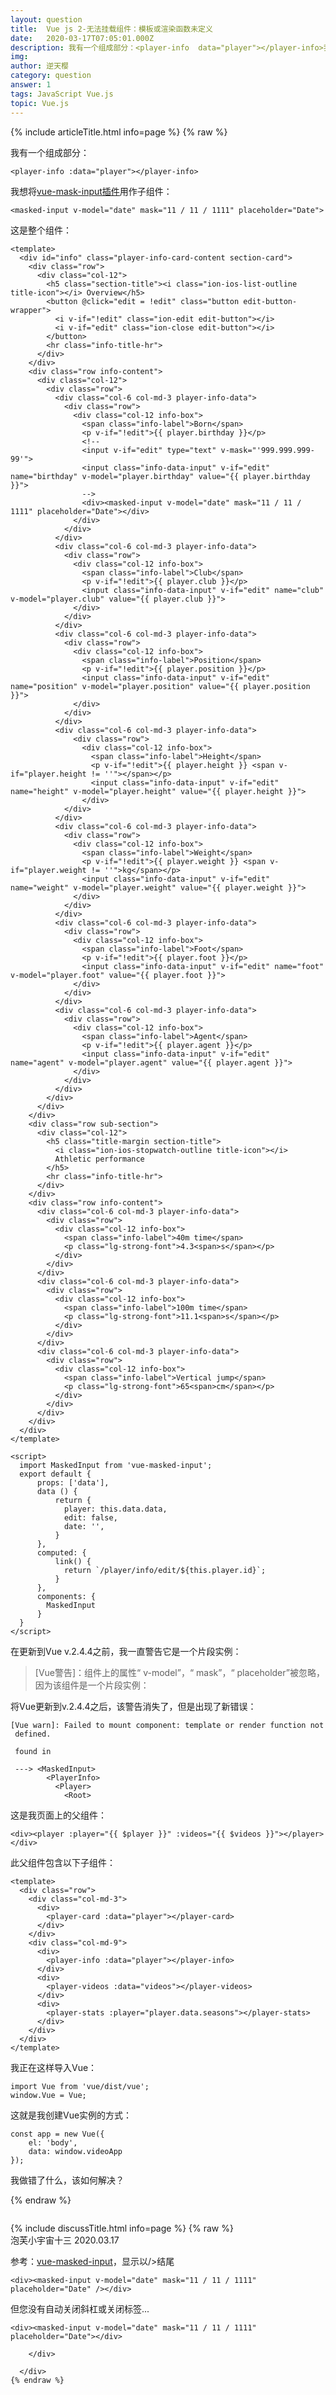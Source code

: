 ```yaml
---
layout: question
title:  Vue js 2-无法挂载组件：模板或渲染函数未定义
date:   2020-03-17T07:05:01.000Z
description: 我有一个组成部分：<player-info  data="player"></player-info>我想将vue-mask-input插件用作...
img: 
author: 逆天樱
category: question
answer: 1
tags: JavaScript Vue.js
topic: Vue.js
---
```

<div class="article-root">
  <div class="article">
    {% include articleTitle.html info=page %}
    {% raw %}
    <div class="article-content"><p><font style="vertical-align: inherit;"><font style="vertical-align: inherit;">我有一个组成部分：</font></font></p>

<pre><code>&lt;player-info :data="player"&gt;&lt;/player-info&gt;
</code></pre>

<p><font style="vertical-align: inherit;"><font style="vertical-align: inherit;">我想将</font></font><a href="https://niksmr.github.io/vue-masked-input/" rel="noreferrer"><font style="vertical-align: inherit;"><font style="vertical-align: inherit;">vue-mask-input插件</font></font></a><font style="vertical-align: inherit;"><font style="vertical-align: inherit;">用作子组件：</font></font></p>

<pre><code>&lt;masked-input v-model="date" mask="11 / 11 / 1111" placeholder="Date"&gt;
</code></pre>

<p><font style="vertical-align: inherit;"><font style="vertical-align: inherit;">这是整个组件：</font></font></p>

<pre><code>&lt;template&gt;<font></font>
  &lt;div id="info" class="player-info-card-content section-card"&gt;<font></font>
    &lt;div class="row"&gt;<font></font>
      &lt;div class="col-12"&gt;<font></font>
        &lt;h5 class="section-title"&gt;&lt;i class="ion-ios-list-outline title-icon"&gt;&lt;/i&gt; Overview&lt;/h5&gt;<font></font>
        &lt;button @click="edit = !edit" class="button edit-button-wrapper"&gt;<font></font>
          &lt;i v-if="!edit" class="ion-edit edit-button"&gt;&lt;/i&gt;<font></font>
          &lt;i v-if="edit" class="ion-close edit-button"&gt;&lt;/i&gt;<font></font>
        &lt;/button&gt;<font></font>
        &lt;hr class="info-title-hr"&gt;<font></font>
      &lt;/div&gt;<font></font>
    &lt;/div&gt;<font></font>
    &lt;div class="row info-content"&gt;<font></font>
      &lt;div class="col-12"&gt;<font></font>
        &lt;div class="row"&gt;<font></font>
          &lt;div class="col-6 col-md-3 player-info-data"&gt;<font></font>
            &lt;div class="row"&gt;<font></font>
              &lt;div class="col-12 info-box"&gt;<font></font>
                &lt;span class="info-label"&gt;Born&lt;/span&gt;<font></font>
                &lt;p v-if="!edit"&gt;{{ player.birthday }}&lt;/p&gt;<font></font>
                &lt;!--<font></font>
                &lt;input v-if="edit" type="text" v-mask="'999.999.999-99'"&gt;<font></font>
                &lt;input class="info-data-input" v-if="edit" name="birthday" v-model="player.birthday" value="{{ player.birthday }}"&gt;<font></font>
                --&gt;<font></font>
                &lt;div&gt;&lt;masked-input v-model="date" mask="11 / 11 / 1111" placeholder="Date"&gt;&lt;/div&gt;<font></font>
              &lt;/div&gt;<font></font>
            &lt;/div&gt;<font></font>
          &lt;/div&gt;<font></font>
          &lt;div class="col-6 col-md-3 player-info-data"&gt;<font></font>
            &lt;div class="row"&gt;<font></font>
              &lt;div class="col-12 info-box"&gt;<font></font>
                &lt;span class="info-label"&gt;Club&lt;/span&gt;<font></font>
                &lt;p v-if="!edit"&gt;{{ player.club }}&lt;/p&gt;<font></font>
                &lt;input class="info-data-input" v-if="edit" name="club" v-model="player.club" value="{{ player.club }}"&gt;<font></font>
              &lt;/div&gt;<font></font>
            &lt;/div&gt;<font></font>
          &lt;/div&gt;<font></font>
          &lt;div class="col-6 col-md-3 player-info-data"&gt;<font></font>
            &lt;div class="row"&gt;<font></font>
              &lt;div class="col-12 info-box"&gt;<font></font>
                &lt;span class="info-label"&gt;Position&lt;/span&gt;<font></font>
                &lt;p v-if="!edit"&gt;{{ player.position }}&lt;/p&gt;<font></font>
                &lt;input class="info-data-input" v-if="edit" name="position" v-model="player.position" value="{{ player.position }}"&gt;<font></font>
              &lt;/div&gt;<font></font>
            &lt;/div&gt;<font></font>
          &lt;/div&gt;<font></font>
          &lt;div class="col-6 col-md-3 player-info-data"&gt;<font></font>
              &lt;div class="row"&gt;<font></font>
                &lt;div class="col-12 info-box"&gt;<font></font>
                  &lt;span class="info-label"&gt;Height&lt;/span&gt;<font></font>
                  &lt;p v-if="!edit"&gt;{{ player.height }} &lt;span v-if="player.height != ''"&gt;&lt;/span&gt;&lt;/p&gt;<font></font>
                  &lt;input class="info-data-input" v-if="edit" name="height" v-model="player.height" value="{{ player.height }}"&gt;<font></font>
                &lt;/div&gt;<font></font>
            &lt;/div&gt;<font></font>
          &lt;/div&gt;<font></font>
          &lt;div class="col-6 col-md-3 player-info-data"&gt;<font></font>
            &lt;div class="row"&gt;<font></font>
              &lt;div class="col-12 info-box"&gt;<font></font>
                &lt;span class="info-label"&gt;Weight&lt;/span&gt;<font></font>
                &lt;p v-if="!edit"&gt;{{ player.weight }} &lt;span v-if="player.weight != ''"&gt;kg&lt;/span&gt;&lt;/p&gt;<font></font>
                &lt;input class="info-data-input" v-if="edit" name="weight" v-model="player.weight" value="{{ player.weight }}"&gt;<font></font>
              &lt;/div&gt;<font></font>
            &lt;/div&gt;<font></font>
          &lt;/div&gt;<font></font>
          &lt;div class="col-6 col-md-3 player-info-data"&gt;<font></font>
            &lt;div class="row"&gt;<font></font>
              &lt;div class="col-12 info-box"&gt;<font></font>
                &lt;span class="info-label"&gt;Foot&lt;/span&gt;<font></font>
                &lt;p v-if="!edit"&gt;{{ player.foot }}&lt;/p&gt;<font></font>
                &lt;input class="info-data-input" v-if="edit" name="foot" v-model="player.foot" value="{{ player.foot }}"&gt;<font></font>
              &lt;/div&gt;<font></font>
            &lt;/div&gt;<font></font>
          &lt;/div&gt;<font></font>
          &lt;div class="col-6 col-md-3 player-info-data"&gt;<font></font>
            &lt;div class="row"&gt;<font></font>
              &lt;div class="col-12 info-box"&gt;<font></font>
                &lt;span class="info-label"&gt;Agent&lt;/span&gt;<font></font>
                &lt;p v-if="!edit"&gt;{{ player.agent }}&lt;/p&gt;<font></font>
                &lt;input class="info-data-input" v-if="edit" name="agent" v-model="player.agent" value="{{ player.agent }}"&gt;<font></font>
              &lt;/div&gt;<font></font>
            &lt;/div&gt;<font></font>
          &lt;/div&gt;<font></font>
        &lt;/div&gt;<font></font>
      &lt;/div&gt;<font></font>
    &lt;/div&gt;<font></font>
    &lt;div class="row sub-section"&gt;<font></font>
      &lt;div class="col-12"&gt;<font></font>
        &lt;h5 class="title-margin section-title"&gt;<font></font>
          &lt;i class="ion-ios-stopwatch-outline title-icon"&gt;&lt;/i&gt;<font></font>
          Athletic performance<font></font>
        &lt;/h5&gt;<font></font>
        &lt;hr class="info-title-hr"&gt;<font></font>
      &lt;/div&gt;<font></font>
    &lt;/div&gt;<font></font>
    &lt;div class="row info-content"&gt;<font></font>
      &lt;div class="col-6 col-md-3 player-info-data"&gt;<font></font>
        &lt;div class="row"&gt;<font></font>
          &lt;div class="col-12 info-box"&gt;<font></font>
            &lt;span class="info-label"&gt;40m time&lt;/span&gt;<font></font>
            &lt;p class="lg-strong-font"&gt;4.3&lt;span&gt;s&lt;/span&gt;&lt;/p&gt;<font></font>
          &lt;/div&gt;<font></font>
        &lt;/div&gt;<font></font>
      &lt;/div&gt;<font></font>
      &lt;div class="col-6 col-md-3 player-info-data"&gt;<font></font>
        &lt;div class="row"&gt;<font></font>
          &lt;div class="col-12 info-box"&gt;<font></font>
            &lt;span class="info-label"&gt;100m time&lt;/span&gt;<font></font>
            &lt;p class="lg-strong-font"&gt;11.1&lt;span&gt;s&lt;/span&gt;&lt;/p&gt;<font></font>
          &lt;/div&gt;<font></font>
        &lt;/div&gt;<font></font>
      &lt;/div&gt;<font></font>
      &lt;div class="col-6 col-md-3 player-info-data"&gt;<font></font>
        &lt;div class="row"&gt;<font></font>
          &lt;div class="col-12 info-box"&gt;<font></font>
            &lt;span class="info-label"&gt;Vertical jump&lt;/span&gt;<font></font>
            &lt;p class="lg-strong-font"&gt;65&lt;span&gt;cm&lt;/span&gt;&lt;/p&gt;<font></font>
          &lt;/div&gt;<font></font>
        &lt;/div&gt;<font></font>
      &lt;/div&gt;<font></font>
    &lt;/div&gt;<font></font>
  &lt;/div&gt;<font></font>
&lt;/template&gt;<font></font>
<font></font>
&lt;script&gt;<font></font>
  import MaskedInput from 'vue-masked-input';<font></font>
  export default {<font></font>
      props: ['data'],<font></font>
      data () {<font></font>
          return {<font></font>
            player: this.data.data,<font></font>
            edit: false,<font></font>
            date: '',<font></font>
          }<font></font>
      },<font></font>
      computed: {<font></font>
          link() {<font></font>
            return `/player/info/edit/${this.player.id}`;<font></font>
          }<font></font>
      },<font></font>
      components: {<font></font>
        MaskedInput<font></font>
      }<font></font>
  }<font></font>
&lt;/script&gt;<font></font>
</code></pre>

<p><font style="vertical-align: inherit;"><font style="vertical-align: inherit;">在更新到Vue v.2.4.4之前，我一直警告它是一个片段实例：</font></font></p>

<blockquote>
  <p><font style="vertical-align: inherit;"><font style="vertical-align: inherit;">[Vue警告]：组件上的属性“ v-model”，“ mask”，“ placeholder”被忽略，因为该组件是一个片段实例：</font></font></p>
</blockquote>

<p><font style="vertical-align: inherit;"><font style="vertical-align: inherit;">将Vue更新到v.2.4.4之后，该警告消失了，但是出现了新错误：</font></font></p>

<pre><code>[Vue warn]: Failed to mount component: template or render function not<font></font>
 defined.<font></font>
<font></font>
 found in<font></font>
<font></font>
 ---&gt; &lt;MaskedInput&gt;<font></font>
        &lt;PlayerInfo&gt;<font></font>
          &lt;Player&gt;<font></font>
            &lt;Root&gt;<font></font>
</code></pre>

<p><font style="vertical-align: inherit;"><font style="vertical-align: inherit;">这是我页面上的父组件：</font></font></p>

<pre><code>&lt;div&gt;&lt;player :player="{{ $player }}" :videos="{{ $videos }}"&gt;&lt;/player&gt;&lt;/div&gt;
</code></pre>

<p><font style="vertical-align: inherit;"><font style="vertical-align: inherit;">此父组件包含以下子组件：</font></font></p>

<pre><code>&lt;template&gt;<font></font>
  &lt;div class="row"&gt;<font></font>
    &lt;div class="col-md-3"&gt;<font></font>
      &lt;div&gt;<font></font>
        &lt;player-card :data="player"&gt;&lt;/player-card&gt;<font></font>
      &lt;/div&gt;<font></font>
    &lt;/div&gt;<font></font>
    &lt;div class="col-md-9"&gt;<font></font>
      &lt;div&gt;<font></font>
        &lt;player-info :data="player"&gt;&lt;/player-info&gt;<font></font>
      &lt;/div&gt;<font></font>
      &lt;div&gt;<font></font>
        &lt;player-videos :data="videos"&gt;&lt;/player-videos&gt;<font></font>
      &lt;/div&gt;<font></font>
      &lt;div&gt;<font></font>
        &lt;player-stats :player="player.data.seasons"&gt;&lt;/player-stats&gt;<font></font>
      &lt;/div&gt;<font></font>
    &lt;/div&gt;<font></font>
  &lt;/div&gt;<font></font>
&lt;/template&gt;<font></font>
</code></pre>

<p><font style="vertical-align: inherit;"><font style="vertical-align: inherit;">我正在这样导入Vue： </font></font></p>

<pre><code>import Vue from 'vue/dist/vue';<font></font>
window.Vue = Vue;<font></font>
</code></pre>

<p><font style="vertical-align: inherit;"><font style="vertical-align: inherit;">这就是我创建Vue实例的方式：</font></font></p>

<pre><code>const app = new Vue({<font></font>
    el: 'body',<font></font>
    data: window.videoApp<font></font>
});<font></font>
</code></pre>

<p><font style="vertical-align: inherit;"><font style="vertical-align: inherit;">我做错了什么，该如何解决？</font></font></p></div>
    {% endraw %}
  </div>
  <p style="height: 0;width:0;overflow: hidden;"> 第1882篇《Vue js 2-无法挂载组件：模板或渲染函数未定义》来自Winter(https://github.com/aiyld/aiyld.github.io)的站点</p>
  <div class="discuss-wrapper">
    {% include discussTitle.html info=page %}
    {% raw %}
    <div class="discuss-item">
        <div class="discuss-parent">
          <div class="discuss-meta">
            <span class="discuss-user">泡芙小宇宙十三</span>
            <span class="discuss-time">2020.03.17</span>
          </div>
          <div class="discuss-comment"><p><font style="vertical-align: inherit;"><font style="vertical-align: inherit;">参考：</font></font><a href="https://niksmr.github.io/vue-masked-input/" rel="nofollow noreferrer"><font style="vertical-align: inherit;"><font style="vertical-align: inherit;">vue-masked-input</font></font></a><font style="vertical-align: inherit;"><font style="vertical-align: inherit;">，显示以/&gt;结尾</font></font></p>

<pre><code>&lt;div&gt;&lt;masked-input v-model="date" mask="11 / 11 / 1111" placeholder="Date" /&gt;&lt;/div&gt;
</code></pre>

<p><font style="vertical-align: inherit;"><font style="vertical-align: inherit;">但您没有自动关闭斜杠或关闭标签...</font></font></p>

<pre><code>&lt;div&gt;&lt;masked-input v-model="date" mask="11 / 11 / 1111" placeholder="Date"&gt;&lt;/div&gt;
</code></pre></div>
        </div>
        
      </div>
    {% endraw %}
  </div>
<div>
